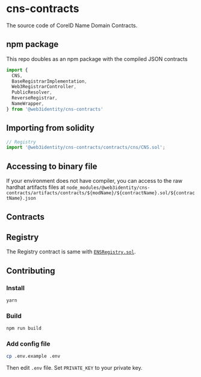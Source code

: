 # cns-contracts

The source code of CoreID Name Domain Contracts.

## npm package

This repo doubles as an npm package with the compiled JSON contracts

```js
import {
  CNS,
  BaseRegistrarImplementation,
  Web3RegistrarController,
  PublicResolver,
  ReverseRegistrar,
  NameWrapper,
} from '@web3identity/cns-contracts'
```

## Importing from solidity

```js
// Registry
import '@web3identity/cns-contracts/contracts/cns/CNS.sol';
```

## Accessing to binary file

If your environment does not have compiler, you can access to the raw hardhat artifacts files at `node_modules/@web3identity/cns-contracts/artifacts/contracts/${modName}/${contractName}.sol/${contractName}.json`

## Contracts

## Registry

The Registry contract is same with [`ENSRegistry.sol`](https://github.com/ensdomains/ens-contracts/tree/master/contracts/registry).

## Contributing

### Install

```bash
yarn
```

### Build

```bash
npm run build
```

### Add config file

```bash
cp .env.example .env
```

Then edit `.env` file. Set `PRIVATE_KEY` to your private key.

